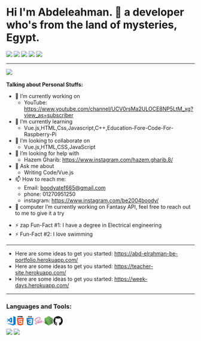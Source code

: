 # Hi I'm Abdeleahman. 👋 a developer who's from the land of mysteries, Egypt.

<p>
<a href="mailto:boodyatef665@gmail.com?subject=[GitHub]%20Let's Chat&body=Hi Boody-BE%2C%0A%0AI wanted to ask you about ...">
  <img src="https://img.shields.io/badge/Ask%20me-anything-50d890.svg"/></a>
  <img src="https://img.shields.io/badge/Front End-Vue.js-ff1e56"/>
  <img src="https://img.shields.io/badge/Front End-React.js-05dfd7"/>
  <img src="https://img.shields.io/badge/OS-Windo-ffd31d"/>
  <img src="https://img.shields.io/badge/OS-Ubuntu-00bcd4"/>
</p>

---

![](https://i.imgur.com/wXZ7x7m.jpg)

**Talking about Personal Stuffs:**

- 🔭 I’m currently working on 
  - YouTube: https://www.youtube.com/channel/UCV0rsMa2ULOCE8NP5LtM_xg?view_as=subscriber
- 🌱 I’m currently learning 
  - Vue.js,HTML,Css,Javascript,C++,Education-Fore-Code-For-Raspberry-Pi 
- 👯 I’m looking to collaborate on 
  - Vue.js,HTML,CSS,JavaScript
- 🤔 I’m looking for help with 
  - Hazem Gharib: https://www.instagram.com/hazem.gharib.8/
- 💬 Ask me about 
  - Writing Code/Vue.js
- 📫 How to reach me: 
  - Email: boodyatef665@gmail.com 
  - phone: 01270951250 
  - instagram: https://www.instagram.com/be2004boody/
- 💬 computer I’m currently working on Fantasy API, feel free to reach out to me to give it a try
 * ⚡ zap Fun-Fact #1: I have a degree in Electrical engineering
 * ⚡ Fun-Fact #2: I love swimming
 
---

* Here are some ideas to get you started: https://abd-elrahman-be-portfolio.herokuapp.com/
* Here are some ideas to get you started: https://teacher-site.herokuapp.com/
* Here are some ideas to get you started: https://week-days.herokuapp.com/

---

### Languages and Tools:

<code><img align="left" alt="Visual Studio Code" width="5%" src="https://raw.githubusercontent.com/github/explore/80688e429a7d4ef2fca1e82350fe8e3517d3494d/topics/visual-studio-code/visual-studio-code.png" /></code>
<code><img align="left" alt="HTML5" width="5%" src="https://raw.githubusercontent.com/github/explore/80688e429a7d4ef2fca1e82350fe8e3517d3494d/topics/html/html.png" /></code>
<code><img align="left" alt="CSS3" width="5%" src="https://raw.githubusercontent.com/github/explore/80688e429a7d4ef2fca1e82350fe8e3517d3494d/topics/css/css.png" /></code>
<code><img align="left" alt="Sass" width="5%" src="https://raw.githubusercontent.com/github/explore/80688e429a7d4ef2fca1e82350fe8e3517d3494d/topics/sass/sass.png" /></code>
<code><img align="left" alt="Node.js" width="5%" src="https://raw.githubusercontent.com/github/explore/80688e429a7d4ef2fca1e82350fe8e3517d3494d/topics/nodejs/nodejs.png" /></code>
<code><img align="left" alt="GitHub" width="5%" src="https://raw.githubusercontent.com/github/explore/78df643247d429f6cc873026c0622819ad797942/topics/github/github.png" /></code>

<br>
<br>
  <code><img width="12%" src="https://raw.githubusercontent.com/prplx/svg-logos/5585531d45d294869c4eaab4d7cf2e9c167710a9/svg/vue.svg"></code>
  <code><img width="12%" src="https://www.vectorlogo.zone/logos/git-scm/git-scm-ar21.svg"></code>
 
